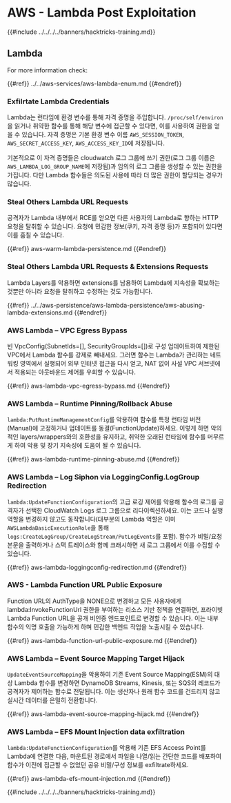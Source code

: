 # AWS - Lambda Post Exploitation

{{#include ../../../../banners/hacktricks-training.md}}

## Lambda

For more information check:

{{#ref}}
../../aws-services/aws-lambda-enum.md
{{#endref}}

### Exfilrtate Lambda Credentials

Lambda는 런타임에 환경 변수를 통해 자격 증명을 주입합니다. `/proc/self/environ`을 읽거나 취약한 함수를 통해 해당 변수에 접근할 수 있다면, 이를 사용하여 권한을 얻을 수 있습니다. 자격 증명은 기본 환경 변수 이름 `AWS_SESSION_TOKEN`, `AWS_SECRET_ACCESS_KEY`, `AWS_ACCESS_KEY_ID`에 저장됩니다.

기본적으로 이 자격 증명들은 cloudwatch 로그 그룹에 쓰기 권한(로그 그룹 이름은 `AWS_LAMBDA_LOG_GROUP_NAME`에 저장됨)과 임의의 로그 그룹을 생성할 수 있는 권한을 가집니다. 다만 Lambda 함수들은 의도된 사용에 따라 더 많은 권한이 할당되는 경우가 많습니다.

### Steal Others Lambda URL Requests

공격자가 Lambda 내부에서 RCE를 얻으면 다른 사용자의 Lambda로 향하는 HTTP 요청을 탈취할 수 있습니다. 요청에 민감한 정보(쿠키, 자격 증명 등)가 포함되어 있다면 이를 훔칠 수 있습니다.

{{#ref}}
aws-warm-lambda-persistence.md
{{#endref}}

### Steal Others Lambda URL Requests & Extensions Requests

Lambda Layers를 악용하면 extensions를 남용하여 Lambda에 지속성을 확보하는 것뿐만 아니라 요청을 탈취하고 수정하는 것도 가능합니다.

{{#ref}}
../../aws-persistence/aws-lambda-persistence/aws-abusing-lambda-extensions.md
{{#endref}}

### AWS Lambda – VPC Egress Bypass

빈 VpcConfig(SubnetIds=[], SecurityGroupIds=[])로 구성 업데이트하여 제한된 VPC에서 Lambda 함수를 강제로 빼내세요. 그러면 함수는 Lambda가 관리하는 네트워킹 영역에서 실행되어 외부 인터넷 접근을 다시 얻고, NAT 없이 사설 VPC 서브넷에서 적용되는 아웃바운드 제어를 우회할 수 있습니다.

{{#ref}}
aws-lambda-vpc-egress-bypass.md
{{#endref}}

### AWS Lambda – Runtime Pinning/Rollback Abuse

`lambda:PutRuntimeManagementConfig`를 악용하여 함수를 특정 런타임 버전(Manual)에 고정하거나 업데이트를 동결(FunctionUpdate)하세요. 이렇게 하면 악의적인 layers/wrappers와의 호환성을 유지하고, 취약한 오래된 런타임에 함수를 머무르게 하여 악용 및 장기 지속성에 도움이 될 수 있습니다.

{{#ref}}
aws-lambda-runtime-pinning-abuse.md
{{#endref}}

### AWS Lambda – Log Siphon via LoggingConfig.LogGroup Redirection

`lambda:UpdateFunctionConfiguration`의 고급 로깅 제어를 악용해 함수의 로그를 공격자가 선택한 CloudWatch Logs 로그 그룹으로 리다이렉션하세요. 이는 코드나 실행 역할을 변경하지 않고도 동작합니다(대부분의 Lambda 역할은 이미 `AWSLambdaBasicExecutionRole`을 통해 `logs:CreateLogGroup/CreateLogStream/PutLogEvents`를 포함). 함수가 비밀/요청 본문을 출력하거나 스택 트레이스와 함께 크래시하면 새 로그 그룹에서 이를 수집할 수 있습니다.

{{#ref}}
aws-lambda-loggingconfig-redirection.md
{{#endref}}

### AWS - Lambda Function URL Public Exposure

Function URL의 AuthType을 NONE으로 변경하고 모든 사용자에게 lambda:InvokeFunctionUrl 권한을 부여하는 리소스 기반 정책을 연결하면, 프라이빗 Lambda Function URL을 공개 비인증 엔드포인트로 변경할 수 있습니다. 이는 내부 함수의 익명 호출을 가능하게 하며 민감한 백엔드 작업을 노출시킬 수 있습니다.

{{#ref}}
aws-lambda-function-url-public-exposure.md
{{#endref}}

### AWS Lambda – Event Source Mapping Target Hijack

`UpdateEventSourceMapping`을 악용하여 기존 Event Source Mapping(ESM)의 대상 Lambda 함수를 변경하면 DynamoDB Streams, Kinesis, 또는 SQS의 레코드가 공격자가 제어하는 함수로 전달됩니다. 이는 생산자나 원래 함수 코드를 건드리지 않고 실시간 데이터를 은밀히 전환합니다.

{{#ref}}
aws-lambda-event-source-mapping-hijack.md
{{#endref}}

### AWS Lambda – EFS Mount Injection data exfiltration

`lambda:UpdateFunctionConfiguration`를 악용해 기존 EFS Access Point를 Lambda에 연결한 다음, 마운트된 경로에서 파일을 나열/읽는 간단한 코드를 배포하여 함수가 이전에 접근할 수 없었던 공유 비밀/구성 정보를 exfiltrate하세요.

{{#ref}}
aws-lambda-efs-mount-injection.md
{{#endref}}



{{#include ../../../../banners/hacktricks-training.md}}
